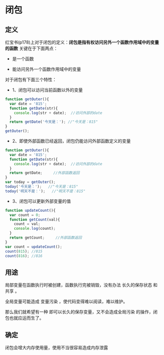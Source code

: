 # 闭包

## 定义

红宝书(p178)上对于闭包的定义：**闭包是指有权访问另外一个函数作用域中的变量的函数** 关键在于下面两点：

* 是一个函数

* 能访问另外一个函数作用域中的变量

对于闭包有下面三个特性：

* 1、闭包可以访问当前函数以外的变量

```js
function getOuter(){
  var date = '815';
  function getDate(str){
    console.log(str + date);  //访问外部的date
  }
  return getDate('今天是：'); //"今天是：815"
}
getOuter();
```

* 2、即使外部函数已经返回，闭包仍能访问外部函数定义的变量

```js
function getOuter(){
  var date = '815';
  function getDate(str){
    console.log(str + date);  //访问外部的date
  }
  return getDate;     //外部函数返回
}
var today = getOuter();
today('今天是：');   //"今天是：815"
today('明天不是：');   //"明天不是：815"
```

* 3、闭包可以更新外部变量的值

```js
function updateCount(){
  var count = 0;
  function getCount(val){
    count = val;
    console.log(count);
  }
  return getCount;     //外部函数返回
}
var count = updateCount();
count(815); //815
count(816); //816
```

## 用途

局部变量在函数执行时被创建，函数执行完被销毁，没有办法 长久的保存状态 和 共享 。

全局变量可能造成 变量污染 ，使代码变得难以阅读，难以维护。

那么我们就希望有一种 即可以长久的保存变量，又不会造成全局污染 的操作，闭包也就应运而生了。

## 确定

闭包会增大内存使用量，使用不当很容易造成内存泄露
